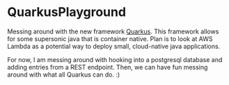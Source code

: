 # QuarkusPlayground

Messing around with the new framework [Quarkus](https://quarkus.io/). 
This framework allows for some supersonic java that is container native.
Plan is to look at AWS Lambda as a potential way to deploy small, cloud-native java 
applications. 

For now, I am messing around with hooking into a postgresql database
and adding entries from a REST endpoint. Then, we can have fun
messing around with what all Quarkus can do. :)